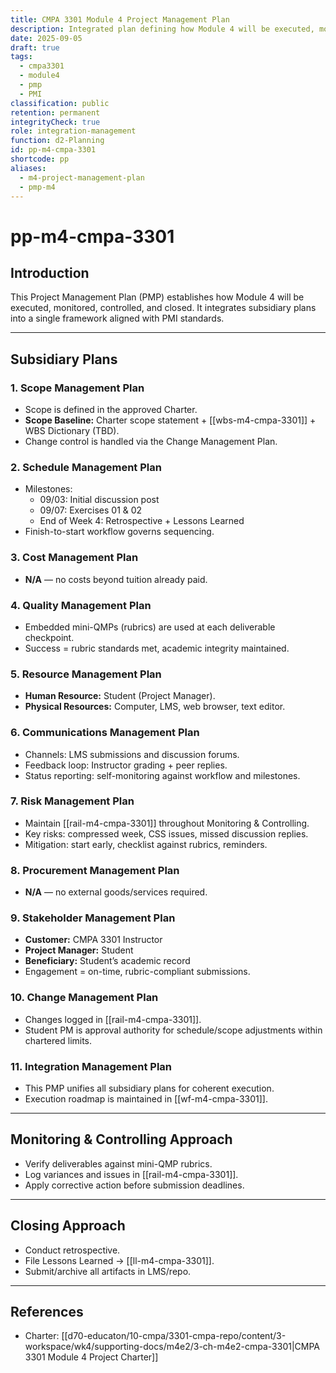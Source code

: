 ```yaml
---
title: CMPA 3301 Module 4 Project Management Plan
description: Integrated plan defining how Module 4 will be executed, monitored, controlled, and closed under PMI standards
date: 2025-09-05
draft: true
tags:
  - cmpa3301
  - module4
  - pmp
  - PMI
classification: public
retention: permanent
integrityCheck: true
role: integration-management
function: d2-Planning
id: pp-m4-cmpa-3301
shortcode: pp
aliases:
  - m4-project-management-plan
  - pmp-m4
---
```


# pp-m4-cmpa-3301

## Introduction
This Project Management Plan (PMP) establishes how Module 4 will be executed, monitored, controlled, and closed. It integrates subsidiary plans into a single framework aligned with PMI standards.

---

## Subsidiary Plans

### 1. Scope Management Plan
- Scope is defined in the approved Charter.
- **Scope Baseline:** Charter scope statement + [[wbs-m4-cmpa-3301]] + WBS Dictionary (TBD).
- Change control is handled via the Change Management Plan.

### 2. Schedule Management Plan
- Milestones:
  - 09/03: Initial discussion post
  - 09/07: Exercises 01 & 02
  - End of Week 4: Retrospective + Lessons Learned
- Finish-to-start workflow governs sequencing.

### 3. Cost Management Plan
- **N/A** — no costs beyond tuition already paid.

### 4. Quality Management Plan
- Embedded mini-QMPs (rubrics) are used at each deliverable checkpoint.
- Success = rubric standards met, academic integrity maintained.

### 5. Resource Management Plan
- **Human Resource:** Student (Project Manager).
- **Physical Resources:** Computer, LMS, web browser, text editor.

### 6. Communications Management Plan
- Channels: LMS submissions and discussion forums.
- Feedback loop: Instructor grading + peer replies.
- Status reporting: self-monitoring against workflow and milestones.

### 7. Risk Management Plan
- Maintain [[rail-m4-cmpa-3301]] throughout Monitoring & Controlling.
- Key risks: compressed week, CSS issues, missed discussion replies.
- Mitigation: start early, checklist against rubrics, reminders.

### 8. Procurement Management Plan
- **N/A** — no external goods/services required.

### 9. Stakeholder Management Plan
- **Customer:** CMPA 3301 Instructor
- **Project Manager:** Student
- **Beneficiary:** Student’s academic record
- Engagement = on-time, rubric-compliant submissions.

### 10. Change Management Plan
- Changes logged in [[rail-m4-cmpa-3301]].
- Student PM is approval authority for schedule/scope adjustments within chartered limits.

### 11. Integration Management Plan
- This PMP unifies all subsidiary plans for coherent execution.
- Execution roadmap is maintained in [[wf-m4-cmpa-3301]].

---

## Monitoring & Controlling Approach
- Verify deliverables against mini-QMP rubrics.
- Log variances and issues in [[rail-m4-cmpa-3301]].
- Apply corrective action before submission deadlines.

---

## Closing Approach
- Conduct retrospective.
- File Lessons Learned → [[ll-m4-cmpa-3301]].
- Submit/archive all artifacts in LMS/repo.

---

## References
- Charter: [[d70-educaton/10-cmpa/3301-cmpa-repo/content/3-workspace/wk4/supporting-docs/m4e2/3-ch-m4e2-cmpa-3301|CMPA 3301 Module 4 Project Charter]]